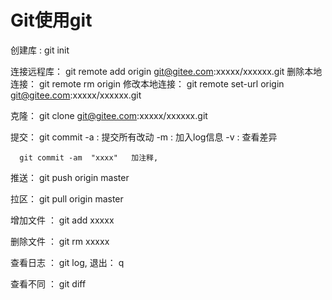 # Git使用git
创建库 : git init

连接远程库： git remote add origin git@gitee.com:xxxxx/xxxxxx.git
删除本地连接： git remote rm origin
修改本地连接： git remote set-url origin git@gitee.com:xxxxx/xxxxxx.git

克隆： git clone git@gitee.com:xxxxx/xxxxxx.git

提交： git commit
      -a : 提交所有改动
      -m : 加入log信息
      -v : 查看差异

      git commit -am  "xxxx"   加注释,

推送： git push origin master

拉区： git pull origin master

增加文件 ： git add xxxxx

删除文件 ： git rm  xxxxx

查看日志 ： git log, 退出： q

查看不同 ： git diff